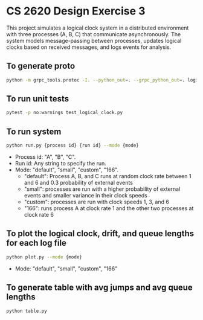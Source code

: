 # CS 2620 Design Exercise 3

This project simulates a logical clock system in a distributed environment with three processes (A, B, C) that communicate asynchronously. The system models message-passing between processes, updates logical clocks based on received messages, and logs events for analysis.

## To generate proto

```sh
python -m grpc_tools.protoc -I. --python_out=. --grpc_python_out=. logical_clock.proto
```

## To run unit tests

```sh
pytest -p no:warnings test_logical_clock.py
```

## To run system

```sh
python run.py {process id} {run id} --mode {mode}
```

-   Process id: "A", "B", "C".
-   Run id: Any string to specify the run.
-   Mode: "default", "small", "custom", "166".
    -   "default": Process A, B, and C runs at random clock rate between 1 and 6 and 0.3 probability of external events
    -   "small": processes are run with a higher probability of external events and smaller variance in their clock speeds
    -   "custom": processes are run with clock speeds 1, 3, and 6
    -   "166": runs process A at clock rate 1 and the other two processes at clock rate 6

## To plot the logical clock, drift, and queue lengths for each log file

```sh
python plot.py --mode {mode}
```

-   Mode: "default", "small", "custom", "166"

## To generate table with avg jumps and avg queue lengths

```sh
python table.py
```
